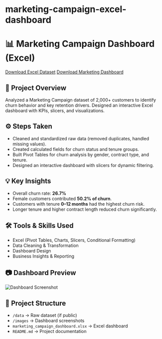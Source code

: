 # marketing-campaign-excel-dashboard
# 📊 Marketing Campaign Dashboard (Excel)
[Download Excel Dataset](https://drive.google.com/file/d/1ibvZv_QbseDfoK47y7eSDjhPdsG8PJey/view?usp=drive_link)
[Download Marketing Dashboard](https://docs.google.com/spreadsheets/d/1w8Af6uXtJjbswOuPeYf4Eg5ZpcxQhHit/edit?usp=drive_link&ouid=103852149353311037218&rtpof=true&sd=true)

## 🔎 Project Overview
Analyzed a Marketing Campaign dataset of 2,000+ customers to identify churn behavior and key retention drivers. 
Designed an interactive Excel dashboard with KPIs, slicers, and visualizations.

## ⚙️ Steps Taken
- Cleaned and standardized raw data (removed duplicates, handled missing values).
- Created calculated fields for churn status and tenure groups.
- Built Pivot Tables for churn analysis by gender, contract type, and tenure.
- Designed an interactive dashboard with slicers for dynamic filtering.

## 💡 Key Insights
- Overall churn rate: **26.7%**
- Female customers contributed **50.2% of churn**.
- Customers with tenure **0–12 months** had the highest churn risk.
- Longer tenure and higher contract length reduced churn significantly.

## 🛠️ Tools & Skills Used
- Excel (Pivot Tables, Charts, Slicers, Conditional Formatting)
- Data Cleaning & Transformation
- Dashboard Design
- Business Insights & Reporting

## 📷 Dashboard Preview
![Dashboard Screenshot](images/dashboard1.png)

## 📂 Project Structure
- `/data` → Raw dataset (if public)
- `/images` → Dashboard screenshots
- `marketing_campaign_dashboard.xlsx` → Excel dashboard
- `README.md` → Project documentation

